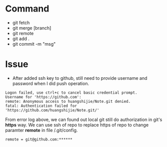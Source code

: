 # Command
- git fetch
- git merge [branch]
- git remote
- git add .
- git commit -m "msg"

# Issue
- After added ssh key to github, still need to provide username and password when I did push operation.

```
Logon failed, use ctrl+c to cancel basic credential prompt.
Username for 'https://github.com':
remote: Anonymous access to huangshijie/Note.git denied.
fatal: Authentication failed for 'https://github.com/huangshijie/Note.git/'
```
From error log above, we can found out local git still do authorization in git's  **https** way. 
We can use ssh of repo to replace https of repo to change paramter **remote** in file /.git/config.

```
remote = git@github.com:******
```
